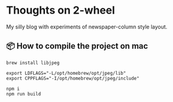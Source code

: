 # Thoughts on 2-wheel

My silly blog with experiments of newspaper-column style layout.

## 📦 How to compile the project on mac

```
brew install libjpeg

export LDFLAGS="-L/opt/homebrew/opt/jpeg/lib"
export CPPFLAGS="-I/opt/homebrew/opt/jpeg/include"

npm i
npm run build
```
